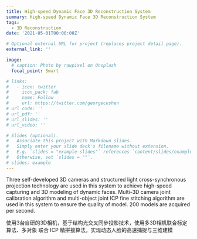 ```yaml
---
title: High-speed Dynamic Face 3D Reconstruction System
summary: High-speed Dynamic Face 3D Reconstruction System
tags:
  - 3D Reconstruction
date: '2021-05-01T00:00:00Z'

# Optional external URL for project (replaces project detail page).
external_link: ''

image:
  # caption: Photo by rawpixel on Unsplash
  focal_point: Smart

# links:
#   - icon: twitter
#     icon_pack: fab
#     name: Follow
#     url: https://twitter.com/georgecushen
# url_code: ''
# url_pdf: ''
# url_slides: ''
# url_video: ''

# Slides (optional).
#   Associate this project with Markdown slides.
#   Simply enter your slide deck's filename without extension.
#   E.g. `slides = "example-slides"` references `content/slides/example-slides.md`.
#   Otherwise, set `slides = ""`.
# slides: example
---
```


Three self-developed 3D cameras and structured light cross-synchronous projection technology are used in this system to achieve high-speed capturing and 3D modeling of dynamic faces. Multi-3D camera joint calibration algorithm and multi-object joint ICP fine stitching algorithm are used in this system to ensure the quality of model. 200 models are acquired per second.

使用3台自研的3D相机，基于结构光交叉同步投影技术，使用多3D相机联合标定算法、多对象 联合 ICP 精拼接算法，实现动态人脸的高速捕捉与三维建模